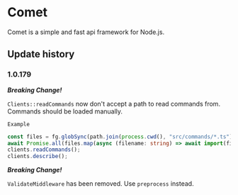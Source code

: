 # Comet

Comet is a simple and fast api framework for Node.js.

## Update history

### 1.0.179

***Breaking Change!***

`Clients::readCommands` now don't accept a path to read commands from. Commands should be loaded manually.

`Example`

```ts
const files = fg.globSync(path.join(process.cwd(), "src/commands/*.ts"));
await Promise.all(files.map(async (filename: string) => await import(filename)));
clients.readCommands();
clients.describe();
```

***Breaking Change!***

`ValidateMiddleware` has been removed. Use `preprocess` instead.